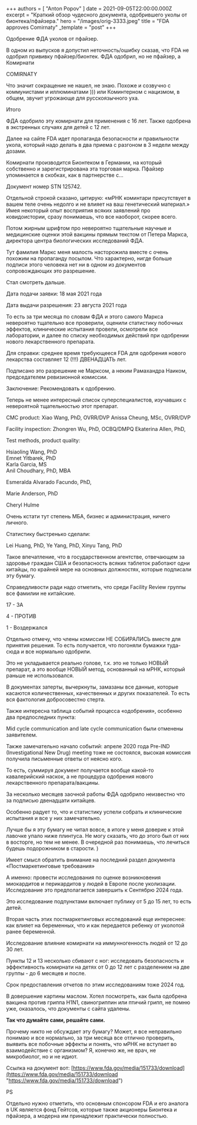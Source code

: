 +++
authors = [ "Anton Popov" ]
date = 2021-09-05T22:00:00.000Z
excerpt = "Краткий обзор чудесного документа, одобрившего уколы от бионтека/пфайзера."
hero = "/images/orig-3333.jpeg"
title = "FDA approves Comirnaty"
_template = "post"
+++

Одобрение ФДА уколов от пфайзер.

В одном из выпусков я допустил неточность/ошибку сказав, что FDA не одобрил прививку пфайзер/бионтек. ФДА одобрил, но не пфайзер, а Комирнати

COMIRNATY

Что значит сокращение не нашел, не знаю. Похоже и созвучно с коммунистами и иллюминатами ))) или Коминтерном с нацизмом, в общем, звучит угрожающе для русскоязычного уха.

Итого

ФДА одобрило эту комирнати для применения с 16 лет. Также одобрена в экстренных случаях для детей с 12 лет.

Далее на сайте FDA идет пропаганда безопасности и правильности укола, который надо делать в два приема с разгоном в 3 недели между дозами.

Комирнати производится Бионтеком в Германии, на который собственно и зарегистрирована эта торговая марка. Пфайзер упоминается в скобках, как в партнерстве с...

Документ номер STN 125742.

Отдельной строкой сказано, цитирую: «мРНК коминтари присутствует в вашем теле очень недолго и не влияет на ваш генетический материал.» Имея некоторый опыт восприятия всяких заявлений про ковидоистории, сразу понимаешь, что все наоборот, скорее всего.

Потом жирным шрифтом про невероятно тщательные научные и медицинские оценки этой вакцины прямым текстом от Петера Маркса, директора центра биологических исследований ФДА.

Тут фамилия Маркс меня малость насторожила вместе с очень похожим на пропаганду посылом. Что характерно, нигде больше подписи этого человека нет ни в одном из документов сопровождающих это разрешение.

Стал смотреть дальше.

Дата подачи заявки: 18 мая 2021 года

Дата выдачи разрешения: 23 августа 2021 года

То есть за три месяца по словам ФДА и этого самого Маркса невероятно тщательно все проверили, оценили статистику побочных эффектов, клинические испытания провели, осмотрели все лаборатории, и далее по списку необходимых действий при одобрении нового лекарственного препарата.

Для справки: среднее время требующееся FDA для одобрения нового лекарства составляет 12 (!!!) ДВЕНАДЦАТЬ лет.

Подписано это разрешение не Марксом, а неким Рамахандра Наиком, председателем ревизионной комиссии.

Заключение: Рекомендовать к одобрению.

Теперь не менее интересный список суперспециалистов, изучавших с невероятной тщательностью этот препарат.

CMC product: Xiao Wang, PhD, OVRR/DVP Anissa Cheung, MSc, OVRR/DVP

Facility inspection: Zhongren Wu, PhD, OCBQ/DMPQ  Ekaterina Allen, PhD,

Test methods, product quality:

Hsiaoling Wang, PhD  
Emnet Yitbarek, PhD  
Karla Garcia, MS  
Anil Choudhary, PhD, MBA

Esmeralda Alvarado Facundo, PhD,

Marie Anderson, PhD

Cheryl Hulme

Очень кстати тут степень МБА, бизнес и администрация, ничего личного.

Статистику быстренько сделали:

Lei Huang, PhD, Ye Yang, PhD,  Xinyu Tang, PhD

Такое впечатление, что в государственном агентстве, отвечающем за здоровье граждан США и безопасность всяких таблеток работают одни китайцы, по крайней мере на основных должностях, которые подписали эту бумагу.

Справедливости ради надо отметить, что среди Facility Review группы все фамилии не китайские.

17 - ЗА

4 - ПРОТИВ

1 - Воздержался

Отдельно отмечу, что члены комиссии НЕ СОБИРАЛИСЬ вместе для принятия решения. То есть получается, что погоняли бумажки туда-сюда и все нормально одобрили.

Это не укладывается реально голове, т.к. это не только НОВЫЙ препарат, а это вообще НОВЫЙ метод, основанный на мРНК, который раньше не использовался.

В документах затерты, вычеркнуты, замазаны все данные, которые касаются количественных, качественных и других показателей. То есть вся фактология добросовестно стерта.

Также интересна таблица событий процесса «одобрения», особенно два предпоследних пункта:

Mid cycle communication and late cycle communication были отменены заявителем.

Также замечательно начало событий: апреле 2020 года Pre-IND (Investigational New Drug) meeting тоже не состоялся, высокая комиссия получила письменные ответы от неясно кого.

То есть, суммируя документ получается вообще какой-то кавалерийский наскок, а не процедура одобрения нового лекарственного препарата/вакцины.

За несколько месяцев заочной работы ФДА одобрило неизвестно что за подписью двенадцати китайцев.

Особенно радует то, что и статистику успели собрать и клинические испытания и все у них замечательно.

Лучше бы я эту бумагу не читал вовсе, в итоге у меня доверие к этой лавочке упало ниже плинтуса. Не могу сказать, что до этого был от них в восторге, но тем не менее. В очередной раз понимаешь, что лечиться будешь подорожником в старости. )

Имеет смысл обратить внимание на последний раздел документа «Постмаркетинговые требования»

А именно: провести исследования по оценке возникновения миокардитов и перикардитов у людей в Европе после уколизации. Исследование это предполагается завершить к Сентябрю 2024 года.

Это исследование подпунктами включает публику от 5 до 15 лет, то есть детей.

Вторая часть этих постмаркетинговых исследований еще интереснее: как влияет на беременных, что и как передается ребенку от уколотой ранее беременной.

Исследование влияние комирнати на иммунногенность людей от 12 до 30 лет.

Пункты 12 и 13 несколько сбивают с ног: исследовать безопасность и эффективность комирнати на детях от 0 до 12 лет с разделением на две группы - до 6 месяцев и после.

Срок предоставления отчетов по этим исследованиям тоже 2024 год.

В довершение картины маслом. Хотел посмотреть, как была одобрена вакцина против гриппа H1N1, свиногриппин или птичий грипп, не помню уже, оказалось, что документы с сайта удалены.

**Так что думайте сами, решайте сами.**

Прочему никто не обсуждает эту бумагу? Может, я все неправильно понимаю и все нормально, за три месяца все отлично проверить, выявить все побочные эффекты и понять, что мРНК не вступает во взаимодействие с организмом? Я, конечно же, не врач, не микробиолог, но и не идиот.

Ссылка на документ вот: [https://www.fda.gov/media/151733/download](https://www.fda.gov/media/151733/download "https://www.fda.gov/media/151733/download")

PS

Отдельно нужно отметить, что основным спонсором FDA и его аналога в UK является фонд Гейтсов, которые также акционеры Бионтека и пфайзера, а модерна им принадлежит практически полностью. 
